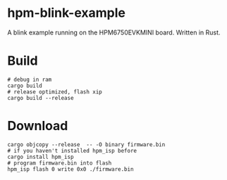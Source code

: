 # hpm-blink-example

A blink example running on the HPM6750EVKMINI board. Written in Rust.

# Build

```shell
# debug in ram
cargo build
# release optimized, flash xip
cargo build --release
```

# Download

```shell
cargo objcopy --release  -- -O binary firmware.bin
# if you haven't installed hpm_isp before
cargo install hpm_isp
# program firmware.bin into flash
hpm_isp flash 0 write 0x0 ./firmware.bin
```
